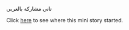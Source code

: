 تاني مشاركة بالعربي

Click [here](https://github.com/udacity/create-your-own-adventure/blob/master/arabic/salamoAlikom.md) to see where this mini story started.

